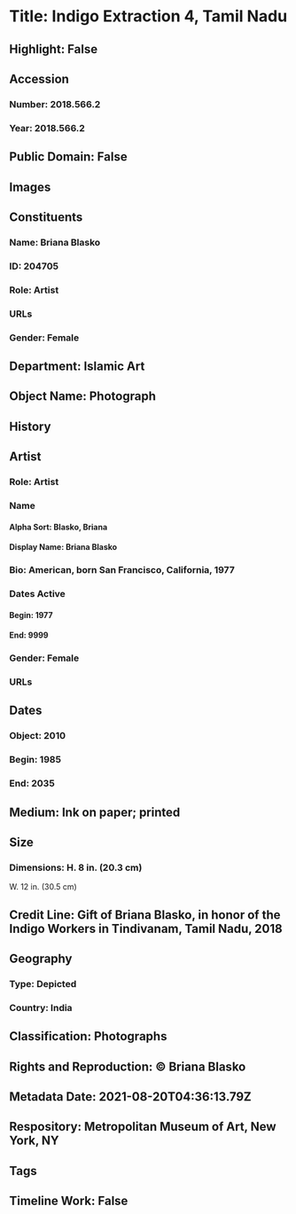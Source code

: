 # Title: Indigo Extraction 4, Tamil Nadu
## Highlight: False
## Accession
### Number: 2018.566.2
### Year: 2018.566.2
## Public Domain: False
## Images
## Constituents
### Name: Briana Blasko
### ID: 204705
### Role: Artist
### URLs
### Gender: Female
## Department: Islamic Art
## Object Name: Photograph
## History
## Artist
### Role: Artist
### Name
#### Alpha Sort: Blasko, Briana
#### Display Name: Briana Blasko
### Bio: American, born San Francisco, California, 1977
### Dates Active
#### Begin: 1977
#### End: 9999
### Gender: Female
### URLs
## Dates
### Object: 2010
### Begin: 1985
### End: 2035
## Medium: Ink on paper; printed
## Size
### Dimensions: H. 8 in. (20.3 cm)
W. 12 in. (30.5 cm)
## Credit Line: Gift of Briana Blasko, in honor of the Indigo Workers in Tindivanam, Tamil Nadu, 2018
## Geography
### Type: Depicted
### Country: India
## Classification: Photographs
## Rights and Reproduction: © Briana Blasko
## Metadata Date: 2021-08-20T04:36:13.79Z
## Respository: Metropolitan Museum of Art, New York, NY
## Tags
## Timeline Work: False